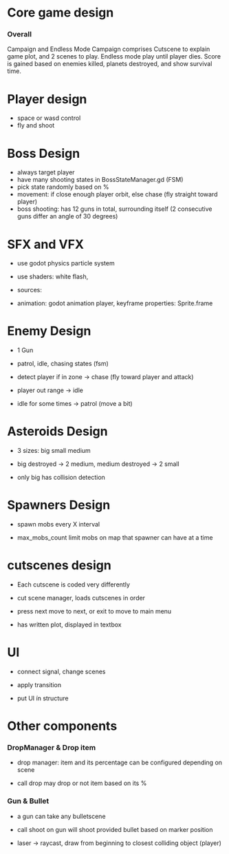 # Core game design
### Overall 
Campaign and Endless Mode 
Campaign comprises Cutscene to explain game plot, and 2 scenes to play. 
Endless mode play until player dies. 
Score is gained based on enemies killed, planets destroyed, and show survival time. 



# Player design
- space or wasd control
- fly and shoot

# Boss Design 

- always target player
- have many shooting states in BossStateManager.gd (FSM)
- pick state randomly based on %
- movement: if close enough player orbit, else chase (fly straight toward player)
- boss shooting: has 12 guns in total, surrounding itself (2 consecutive guns differ an angle 
of 30 degrees)

# SFX and VFX

- use godot physics particle system

- use shaders: white flash,

- sources:

- animation: godot animation player, keyframe properties: Sprite.frame


# Enemy Design 

- 1 Gun 

- patrol, idle, chasing states (fsm)

- detect player if in zone -> chase (fly toward player and attack)

- player out range -> idle

- idle for some times -> patrol (move a bit)



# Asteroids Design

- 3 sizes: big small medium

- big destroyed -> 2 medium, medium destroyed -> 2 small

- only big has collision detection


# Spawners Design

- spawn mobs every X interval

- max_mobs_count limit mobs on map that spawner can have at a time

# cutscenes design

- Each cutscene is coded very differently

- cut scene manager, loads cutscenes in order

- press next move to next, or exit to move to main menu

- has written plot, displayed in textbox 

  

# UI

- connect signal, change scenes

- apply transition

- put UI ín structure


# Other components

### DropManager & Drop item

* drop manager: item and its percentage can be configured depending on scene

* call drop may drop or not item based on its %

  

### Gun & Bullet

* a gun can take any bulletscene

* call shoot on gun will shoot provided bullet based on marker position

* laser -> raycast, draw from beginning to closest colliding object (player)

  

  



